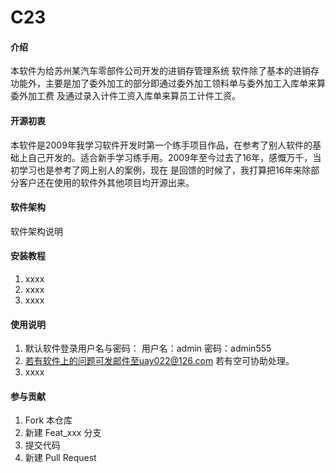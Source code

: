 # C23

#### 介绍
本软件为给苏州某汽车零部件公司开发的进销存管理系统
软件除了基本的进销存功能外，主要是加了委外加工的部分即通过委外加工领料单与委外加工入库单来算委外加工费
及通过录入计件工资入库单来算员工计件工资。


#### 开源初衷
本软件是2009年我学习软件开发时第一个练手项目作品，在参考了别人软件的基础上自己开发的。适合新手学习练手用。2009年至今过去了16年，感慨万千，当初学习也是参考了网上别人的案例，现在
是回馈的时候了，我打算把16年来除部分客户还在使用的软件外其他项目均开源出来。


#### 软件架构
软件架构说明


#### 安装教程

1.  xxxx
2.  xxxx
3.  xxxx

#### 使用说明

1. 默认软件登录用户名与密码：
用户名：admin
密码：admin555
2.  若有软件上的问题可发邮件至uay022@126.com 若有空可协助处理。
3.  xxxx

#### 参与贡献

1.  Fork 本仓库
2.  新建 Feat_xxx 分支
3.  提交代码
4.  新建 Pull Request

